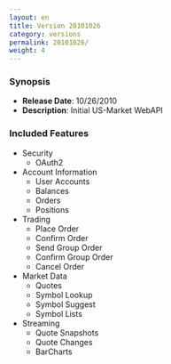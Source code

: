 ```yaml
---
layout: en
title: Version 20101026
category: versions
permalink: 20101026/
weight: 4
---
```


### Synopsis

* **Release Date**: 10/26/2010
* **Description**: Initial US-Market WebAPI

### Included Features

* Security
  * OAuth2
* Account Information
  * User Accounts
  * Balances
  * Orders
  * Positions
* Trading
  * Place Order
  * Confirm Order
  * Send Group Order
  * Confirm Group Order
  * Cancel Order
* Market Data
  * Quotes
  * Symbol Lookup
  * Symbol Suggest
  * Symbol Lists
* Streaming
  * Quote Snapshots
  * Quote Changes
  * BarCharts

